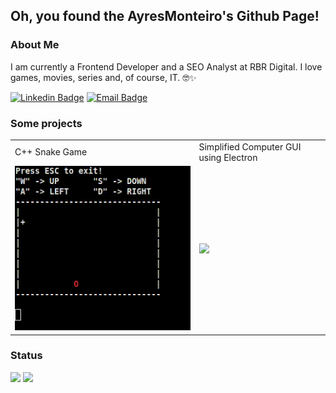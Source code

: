 ## Oh, you found the AyresMonteiro's Github Page!

### About Me

I am currently a Frontend Developer and a SEO Analyst at RBR Digital. I love games, movies, series and, of course, IT. 🤓✨

[![Linkedin Badge](https://img.shields.io/badge/LinkedIn-585858?style=for-the-badge&logo=Linkedin&logoColor=white)](https://www.linkedin.com/in/ayres-monteiro/)
[![Email Badge](https://img.shields.io/badge/gmail-585858?style=for-the-badge&logo=Gmail&logoColor=white)](mailto:ayres.computacao@gmail.com)

### Some projects

<table>
  <tr>
    <td>C++ Snake Game</td>
    <td>Simplified Computer GUI using Electron</td>
  </tr>
  <tr>
    <td>
      <a href="https://github.com/AyresMonteiro/cpp-snake-game"><img src="https://raw.githubusercontent.com/AyresMonteiro/cpp-snake-game/main/media/snake_game-game_over.gif" width="401"/></a>
    </td>
    <td>
      <a href="https://github.com/AyresMonteiro/gui-computador-simplificado-electron"><img src="https://i.imgur.com/RCwAZgW.png" width="401"/></a>
    </td>
  </tr>
</table>


### Status

<span name="github-stats">
  <img id="overview" height="178px" src="https://github-readme-stats.vercel.app/api?username=ayresmonteiro&show_icons=true&count_private=true&bg_color=75,170d0d,2d2121&title_color=ff5858&icon_color=ff5858&border_color=ff5858&text_color=fcf0f0" />
  <img id="most-used-languages" height="178px" src="https://github-readme-stats.vercel.app/api/top-langs/?username=AyresMonteiro&layout=compact&langs_count=8&bg_color=75,0d0d17,212126&title_color=00b3ff&icon_color=00b3ff&border_color=00b3ff&text_color=f0f0fc" />
</span>
